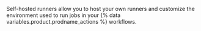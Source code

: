Self-hosted runners allow you to host your own runners and customize the environment used to run jobs in your {% data variables.product.prodname_actions %} workflows.